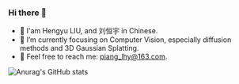 ### Hi there 👋

  - 👋 I'am Hengyu LIU, and 刘恒宇 in Chinese.
  - 🌱 I’m currently focusing on Computer Vision, especially diffusion methods and 3D Gaussian Splatting.
  - 📮 Feel free to reach me: piang_lhy@163.com.

![Anurag's GitHub stats](https://github-readme-stats.vercel.app/api?username=LiuHengyu321&count_private=true&show_icons=true) 
